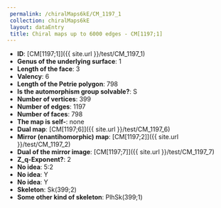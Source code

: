 ```yaml
--- 
 permalink: /chiralMaps6kE/CM_1197_1 
 collection: chiralMaps6kE
 layout: dataEntry
 title: Chiral maps up to 6000 edges - CM[1197;1]
---
```


- **ID**: [CM[1197;1]]({{ site.url }}/test/CM_1197_1)
- **Genus of the underlying surface**: 1
- **Length of the face**: 3
- **Valency**: 6
- **Length of the Petrie polygon**: 798
- **Is the automorphism group solvable?**: S
- **Number of vertices**: 399
- **Number of edges**: 1197
- **Number of faces**: 798
- **The map is self-**: none
- **Dual map**: [CM[1197;6]]({{ site.url }}/test/CM_1197_6)
- **Mirror (enantihomorphic) map**: [CM[1197;2]]({{ site.url }}/test/CM_1197_2)
- **Dual of the mirror image**: [CM[1197;7]]({{ site.url }}/test/CM_1197_7)
- **Z_q-Exponent?**: 2
- **No idea**:  5:2
- **No idea**: Y
- **No idea**: Y
- **Skeleton**: Sk(399;2)
- **Some other kind of skeleton**: PlhSk(399;1)
